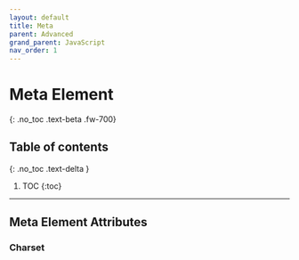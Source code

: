 ```yaml
---
layout: default
title: Meta
parent: Advanced
grand_parent: JavaScript
nav_order: 1
---
```


# Meta Element
{: .no_toc .text-beta .fw-700}

## Table of contents
{: .no_toc .text-delta }

1. TOC
{:toc}

---

## Meta Element Attributes

### Charset
